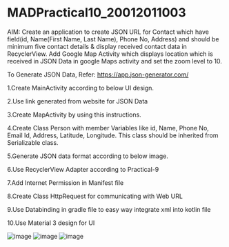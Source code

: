 # MADPractical10_20012011003

AIM: Create an application to create JSON URL for Contact which have field(id, Name(First Name, Last Name), Phone No, Address) and should be minimum five contact details & display received contact data in RecyclerView. Add Google Map Activity which displays location which is received in JSON Data in google Maps activity and set the zoom level to 10.

To Generate JSON Data, Refer: https://app.json-generator.com/

1.Create MainActivity according to below UI design.

2.Use link generated from website for JSON Data

3.Create MapActivity by using this instructions.

4.Create Class Person with member Variables like id, Name, Phone No, Email Id, Address, Latitude, Longitude. This class should be inherited from Serializable class.

5.Generate JSON data format according to below image.

6.Use RecyclerView Adapter according to Practical-9

7.Add Internet Permission in Manifest file

8.Create Class HttpRequest for communicating with Web URL

9.Use Databinding in gradle file to easy way integrate xml into kotlin file

10.Use Material 3 design for UI

![image](https://user-images.githubusercontent.com/110647839/202521895-f408dbd7-a779-4a06-9ada-f18b1e9fec6a.png)
![image](https://user-images.githubusercontent.com/110647839/202521934-29ddde84-3fe3-4745-8325-143f531624d1.png)
![image](https://user-images.githubusercontent.com/110647839/202521947-655c4911-f624-4d27-9a13-929b532b6a4b.png)
